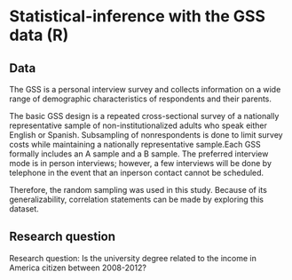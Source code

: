 # Statistical-inference with the GSS data (R)

## Data
The GSS is a personal interview survey and collects information on a wide range of demographic characteristics of respondents and their parents.

The basic GSS design is a repeated cross-sectional survey of a nationally representative sample of non-institutionalized adults who speak either English or Spanish. Subsampling of nonrespondents is done to limit survey costs while maintaining a nationally representative sample.Each GSS formally includes an A sample and a B sample. The preferred interview mode is in person interviews; however, a few interviews will be done by telephone in the event that an inperson contact cannot be scheduled.

Therefore, the random sampling was used in this study. Because of its generalizability, correlation statements can be made by exploring this dataset.

## Research question
Research question: Is the university degree related to the income in America citizen between 2008-2012?

